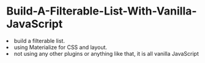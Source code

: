 # Build-A-Filterable-List-With-Vanilla-JavaScript

<li> build a filterable list. </li>
<li> using Materialize for CSS and layout. </li>

<li> not using any other plugins or anything like that, it is all vanilla JavaScript </li>
